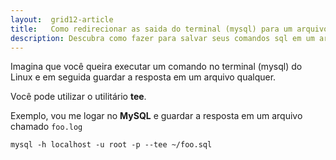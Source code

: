 ```yaml
---
layout:  grid12-article
title:   Como redirecionar as saida do terminal (mysql) para um arquivo
description: Descubra como fazer para salvar seus comandos sql em um arquivo qualquer
---
```


Imagina que você queira executar um comando no terminal (mysql) do Linux e em seguida guardar a resposta em um arquivo qualquer.

Você pode utilizar o utilitário __tee__.

Exemplo, vou me logar no __MySQL__ e guardar a resposta em um arquivo chamado `foo.log`

    mysql -h localhost -u root -p --tee ~/foo.sql







    